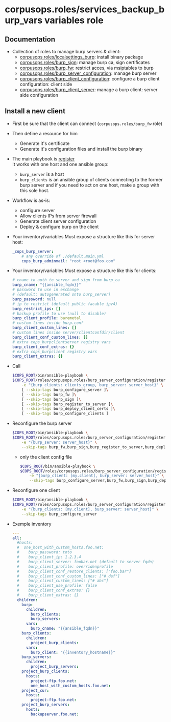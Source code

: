 # corpusops.roles/services_backup_burp_vars variables role
## Documentation
- Collection of roles to manage burp servers & client:
    - [corpusops.roles/localsettings_burp](../services_backup_burp): install binary package
    - [corpusops.roles/burp_sign](../burp_sign): manage burp ca, sign certificates
    - [corpusops.roles/burp_fw](../burp_fw): restrict acces, via msiptables to burp
    - [corpusops.roles/burp_server_configuration](../burp_server_configuration): manage burp server
    - [corpusops.roles/burp_client_configuration](../burp_client_configuration/): configure a burp client configuration: client side
    - [corpusops.roles/burp_client_server](../burp_client_server): manage a burp client: server side configuration

##  Install a new client
- First be sure that the client can connect (``corpusops.roles/burp_fw`` role)
- Then define a resource for him
    - Generate it's certificate
    - Generate it's configuration files and install the burp binary
- The main playbook is [register](register/main.yml)<br/>
  It works with one host and one ansible group:
    - ``burp_server`` is a host
    - ``burp_clients`` is an ansible group of clients connecting to the former
      burp server and if you need to act on one host, make a group with this sole host.
- Workflow is as-is:
  - configure server
  - Allow clients IPs from server firewall
  - Generate client server configuration
  - Deploy & configure burp on the client
- Your inventory/variables Must expose a structure like this for server host:

    ```yaml
    _cops_burp_server:
        # any override of ./default.main.yml
        cops_burp_adminmail: "root <root@foo.com"
    ```
- Your inventory/variables Must expose a structure like this for clients:

    ```yaml
    # cname to auth to server and sign from burp_ca
    burp_cname: "{{ansible_fqdn}}"
    # password to use in exchange
    # (default: autogenerated onto burp_server)
    burp_password: null
    # ip to restrict (default public facable ipv4)
    burp_restrict_ips: []
    # backup profile to use (null to disable)
    burp_client_profile: baremetal
    # custom lines inside burp.conf
    burp_client_custom_lines: []
    # custom lines inside server/clientconfdir/client
    burp_client_conf_custom_lines: []
    # extra cops_burpclientserver registry vars
    burp_client_conf_extras: {}
    # extra cops_burpclient registry vars
    burp_client_extras: {}
    ```
- Call

    ```sh
    $COPS_ROOT/bin/ansible-playbook \
    $COPS_ROOT/roles/corpusops.roles/burp_server_configuration/register/main.yml \
        -e "{burp_clients: clients_group, burp_server: server_host}" \
        [ --skip-tags burp_configure_server ]\
        [ --skip-tags burp_fw ]\
        [ --skip-tags burp_sign ]\
        [ --skip-tags burp_register_to_server ]\
        [ --skip-tags burp_deploy_client_certs ]\
        [ --skip-tags burp_configure_clients ]
    ```
- Reconfigure the burp server

    ```sh
    $COPS_ROOT/bin/ansible-playbook \
    $COPS_ROOT/roles/corpusops.roles/burp_server_configuration/register/main.yml \
        -e "{burp_server: server_host}" \
        --skip-tags burp_fw,burp_sign,burp_register_to_server,burp_deploy_client_certs,burp_configure_clients
    ```
    - only the client config file

        ```sh
        $COPS_ROOT/bin/ansible-playbook \
        $COPS_ROOT/roles/corpusops.roles/burp_server_configuration/register/main.yml \
            -e "{burp_client: [my.client], burp_server: server_host}" \
            --skip-tags burp_configure_server,burp_fw,burp_sign,burp_deploy_client_certs,burp_configure_clients
        ```
- Reconfigure one client

    ```sh
    $COPS_ROOT/bin/ansible-playbook \
    $COPS_ROOT/roles/corpusops.roles/burp_server_configuration/register/main.yml \
        -e "{burp_clients: [my.client], burp_server: server_host}" \
        --skip-tags burp_configure_server
    ```
- Exemple inventory

    ```yaml
    ---
    all:
      #hosts:
      #  one_host_with_custom_hosts.foo.net:
      #    burp_password: toto
      #    burp_client_ip: 1.2.3.4
      #    burp_client_server: foobar.net (default to server fqdn)
      #    burp_client_profile: overridenprofile
      #    burp_client_conf_restore_clients: ["foo.bar"]
      #    burp_client_conf_custom_lines: ["# def"]
      #    burp_client_custom_lines: ["# abc"]
      #    burp_client_use_profile: false
      #    burp_client_conf_extras: {}
      #    burp_client_extras: {}
      children:
        burp:
          children:
            burp_clients:
            burp_servers:
          vars:
            burp_cname: "{{ansible_fqdn}}"
        burp_clients:
          children:
            project_burp_clients:
          vars:
            burp_client: "{{inventory_hostname}}"
        burp_servers:
          children:
            project_burp_servers:
        project_burp_clients:
          hosts:
            project-ftp.foo.net:
            one_host_with_custom_hosts.foo.net:
        project_cur:
          hosts:
            project-ftp.foo.net:
        project_burp_servers:
          hosts:
            backupserver.foo.net:
    ```
